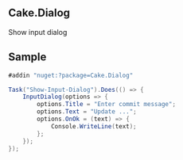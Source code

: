 ## Cake.Dialog

Show input dialog

## Sample

```csharp
#addin "nuget:?package=Cake.Dialog"

Task("Show-Input-Dialog").Does(() => {
    InputDialog(options => {
        options.Title = "Enter commit message";
        options.Text = "Update ...";
        options.OnOk = (text) => {
            Console.WriteLine(text);
        };
    });
});
```